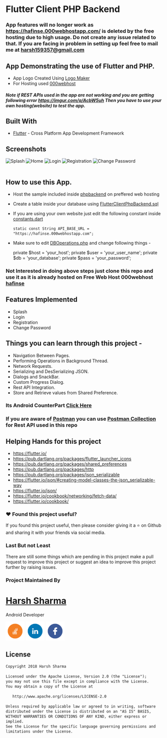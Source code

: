 # Flutter Client PHP Backend

### App features will no longer work as https://hafinse.000webhostapp.com/ is deleted by the free hosting due to high usage. Do not create any issue related to that. If you are facing in problem in setting up feel free to mail me at harsh159357@gmail.com

## App Demonstrating the use of Flutter and PHP.

* App Logo Created Using [Logo Maker](http://logomakr.com)
* For Hosting used [000webhost](https://hafinse.000webhostapp.com)

##### Note if REST APIs used in the app are not working and you are getting following error https://imgur.com/a/AcbW5uh Then you have to use your own hosting(website) to test the app.

## Built With

* [Flutter](https://flutter.io) - Cross Platform App Development Framework

## Screenshots

<div id="images" style="#images {
    white-space: nowrap;
}">
<img src="screenshots/Splash.png" alt="Splash" width="150" height="300">
<img src="screenshots/Home.png" alt="Home" width="150" height="300">
<img src="screenshots/Login.png" alt="Login" width="150" height="300">
<img src="screenshots/Registration.png" alt="Registration" width="150" height="300">
<img src="screenshots/Change_Password.png" alt="Change Password" width="150" height="300">
</div>
<br/>

## How to use this App.
* Host the sample included inside [phpbackend](https://github.com/harsh159357/flutter_client_php_backend/tree/master/phpbackend) on preffered web hosting
* Create a table inside your database using [FlutterClientPhpBackend.sql](https://github.com/harsh159357/flutter_client_php_backend/blob/master/phpbackend/FlutterClientPhpBackend.sql)
* If you are using your own website just edit the following constant inside [constants.dart](https://github.com/harsh159357/flutter_client_php_backend/blob/master/lib/utils/constants.dart)

      static const String API_BASE_URL = "https://hafinse.000webhostapp.com";

* Make sure to edit [DBOperations.php](https://github.com/harsh159357/flutter_client_php_backend/blob/master/phpbackend/DBOperations.php) and change following things -

    private $host = 'your_host';
    private $user = 'your_user_name';
    private $db = 'your_database';
    private $pass = 'your_password';

### Not Interested in doing above steps just clone this repo and use it as it is already hosted on Free Web Host 000webhost [hafinse](https://hafinse.000webhostapp.com)


## Features Implemented
* Splash
* Login
* Registration
* Change Password

## Things you can learn through this project -
* Navigation Between Pages.
* Performing Operations in Background Thread.
* Network Requests.
* Serializing and DesSerializing JSON.
* Dialogs and SnackBar.
* Custom Progress Dialog.
* Rest API Integration.
* Store and Retrieve values from Shared Preference.

### Its Android CounterPart [Click Here](https://github.com/harsh159357/android_client_php_backend)

### If you are aware of [Postman](https://www.getpostman.com/) you can use [Postman Collection](https://www.getpostman.com/collections/80394d2fc7c2aed05cc5) for Rest API used in this repo

## Helping Hands for this project

* https://flutter.io/
* https://pub.dartlang.org/packages/flutter_launcher_icons
* https://pub.dartlang.org/packages/shared_preferences
* https://pub.dartlang.org/packages/http
* https://pub.dartlang.org/packages/json_serializable
* https://flutter.io/json/#creating-model-classes-the-json_serializable-way
* https://flutter.io/json/
* https://flutter.io/cookbook/networking/fetch-data/
* https://flutter.io/cookbook/


### :heart: Found this project useful?
If you found this project useful, then please consider giving it a :star: on Github and sharing it with your friends via social media.

### Last But not Least
There are still some things which are pending in this project make a pull request to improve this project or suggest an idea
to improve this project further by raising issues.

### Project Maintained By

# [Harsh Sharma](http://bit.ly/githarsh)

Android Developer

<a href="http://bit.ly/stackharsh"><img src="https://github.com/aritraroy/social-icons/blob/master/stackoverflow-icon.png?raw=true" width="60"></a>
<a href="http://bit.ly/lnkdharsh"><img src="https://github.com/aritraroy/social-icons/blob/master/linkedin-icon.png?raw=true" width="60"></a>
<a href="http://bit.ly/harshfb"><img src="https://github.com/aritraroy/social-icons/blob/master/facebook-icon.png?raw=true" width="60"></a>

License
-------

    Copyright 2018 Harsh Sharma

    Licensed under the Apache License, Version 2.0 (the "License");
    you may not use this file except in compliance with the License.
    You may obtain a copy of the License at

       http://www.apache.org/licenses/LICENSE-2.0

    Unless required by applicable law or agreed to in writing, software
    distributed under the License is distributed on an "AS IS" BASIS,
    WITHOUT WARRANTIES OR CONDITIONS OF ANY KIND, either express or implied.
    See the License for the specific language governing permissions and
    limitations under the License.
